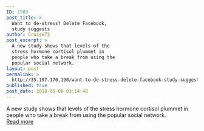 ```yaml
---
ID: 1503
post_title: >
  Want to de-stress? Delete Facebook,
  study suggests
author: Cruise72
post_excerpt: >
  A new study shows that levels of the
  stress hormone cortisol plummet in
  people who take a break from using the
  popular social network.
layout: post
permalink: >
  http://35.197.170.190/want-to-de-stress-delete-facebook-study-suggests/
published: true
post_date: 2018-05-08 03:14:48
---
```

A new study shows that levels of the stress hormone cortisol plummet in people who take a break from using the popular social network.<br/><a style="white-space: nowrap" href="https://www.medicalnewstoday.com/articles/321431.php" class="button purchase" rel="nofollow noopener" target="_blank">Read more</a>
